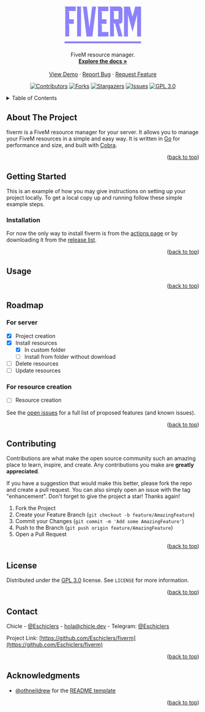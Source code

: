 <div id="top"></div>

<!-- PROJECT LOGO -->
<br />

<h2 align="center">

<svg width="200" height="113" viewBox="0 0 200 113" class="css-1j8o68f"><defs id="SvgjsDefs1406"></defs><g id="SvgjsG1407" featurekey="nameContainer" transform="matrix(1,0,0,1,0,0)" fill="#8c82fc"><rect y="0" height="1" width="1" opacity="0"></rect><rect y="108" width="200" height="5"></rect></g><g id="SvgjsG1408" featurekey="nameFeature-0" transform="matrix(2.7817027997421016,0,0,2.7817027997421016,-2.5287070619516316,-16.172923262507496)" fill="#8c82fc"><path d="M1.5775 12.780999999999999 l-0.66845 -0.82888 l10.508 0 l0 4.2246 l-7.246 0 l1.0963 0.82888 l0 6.8449 l4.3048 0 l0 4.2246 l-5.4011 0 l1.0963 0.82888 l0 11.043 l-3.6898 0 l0 -27.166 z M16.390349197860964 39.946524 l-3.6898 0 l0 -27.166 l-0.66845 -0.82888 l4.3583 0 l0 27.995 z M17.56684604278075 12.032 l4.2781 0 l2.4866 20.107 l2.4599 -20.107 l3.6898 0 l-3.4225 27.995 l-5.4813 0 l-3.3155 -27.166 l-0.026738 0 z M32.299421390374334 12.861 l-0.66845 -0.82888 l10.508 0 l0 4.2246 l-7.246 0 l1.0963 0.82888 l0 6.8182 l4.3316 0 l0 4.2513 l-5.4278 0 l1.0963 0.80214 l0 6.8449 l6.1497 0 l0 4.2246 l-9.8396 0 l0 -4.2246 l0 -7.6471 l0 -4.2513 l0 -11.043 z M47.352929946524064 23.824 l4.3048 0 l0 -7.6738 l-5.4011 0 l1.0963 0.82888 l0 6.8449 z M55.32122994652406 14.599 l0 10.802 c0 1.4973 -1.1497 2.6471 -2.6471 2.6471 l-0.50802 0 l3.1551 11.898 l-3.7968 0 l-3.1551 -11.898 l-2.1123 0 l1.0963 0.82888 l0 11.07 l-3.6898 0 l0 -23.797 l0 -3.3957 l-0.66845 -0.82888 l9.6791 0.026738 c1.4973 0 2.6471 1.1497 2.6471 2.6471 z M56.12295828877005 12.032 l6.1765 0 l2.4866 9.4385 l2.5134 -9.4385 l5.508 0 l-0.026738 27.995 l-3.6631 0 l0 -20.535 l-4.3316 16.257 l0 0.026738 l0 -0.026738 l0 0.026738 l0 -0.026738 l-4.3048 -16.257 l0 20.535 l-3.6898 0 l0 -27.193 z"></path></g></svg>

</h2>

  <p align="center">
    FiveM resource manager.
    <br />
    <a href="https://github.com/Eschiclers/fiverm"><strong>Explore the docs »</strong></a>
    <br />
    <br />
    <a href="https://github.com/Eschiclers/fiverm">View Demo</a>
    ·
    <a href="https://github.com/Eschiclers/fiverm/issues">Report Bug</a>
    ·
    <a href="https://github.com/Eschiclers/fiverm/issues">Request Feature</a>
  </p>
</div>

<!-- BADGES -->
<center>

[![Contributors][contributors-shield]][contributors-url]
[![Forks][forks-shield]][forks-url]
[![Stargazers][stars-shield]][stars-url]
[![Issues][issues-shield]][issues-url]
[![GPL 3.0][license-shield]][license-url]

</center>

<!-- TABLE OF CONTENTS -->
<details>
  <summary>Table of Contents</summary>
  <ol>
    <li>
      <a href="#about-the-project">About The Project</a>
      <ul>
        <li><a href="#built-with">Built With</a></li>
      </ul>
    </li>
    <li>
      <a href="#getting-started">Getting Started</a>
      <ul>
        <li><a href="#prerequisites">Prerequisites</a></li>
        <li><a href="#installation">Installation</a></li>
      </ul>
    </li>
    <li><a href="#usage">Usage</a></li>
    <li><a href="#roadmap">Roadmap</a></li>
    <li><a href="#contributing">Contributing</a></li>
    <li><a href="#license">License</a></li>
    <li><a href="#contact">Contact</a></li>
    <li><a href="#acknowledgments">Acknowledgments</a></li>
  </ol>
</details>

<!-- ABOUT THE PROJECT -->

## About The Project

fiverm is a FiveM resource manager for your server. It allows you to manage your FiveM resources in a simple and easy way. It is written in [Go](https://github.com/golang/go) for performance and size, and built with [Cobra](https://github.com/spf13/cobra).

<p align="right">(<a href="#top">back to top</a>)</p>


<!-- GETTING STARTED -->

## Getting Started

This is an example of how you may give instructions on setting up your project locally.
To get a local copy up and running follow these simple example steps.

### Installation

For now the only way to install fiverm is from the [actions page](https://github.com/Eschiclers/fiverm/actions) or by downloading it from the [release list](https://github.com/Eschiclers/fiverm/releases).

<p align="right">(<a href="#top">back to top</a>)</p>

<!-- USAGE EXAMPLES -->

## Usage



<p align="right">(<a href="#top">back to top</a>)</p>

<!-- ROADMAP -->

## Roadmap

### For server

- [X] Project creation
- [X] Install resources
  - [X] In custom folder
  - [ ] Install from folder without download
- [ ] Delete resources
- [ ] Update resources

### For resource creation

- [ ] Resource creation

See the [open issues](https://github.com/Eschiclers/fiverm/issues) for a full list of proposed features (and known issues).

<p align="right">(<a href="#top">back to top</a>)</p>

<!-- CONTRIBUTING -->

## Contributing

Contributions are what make the open source community such an amazing place to learn, inspire, and create. Any contributions you make are **greatly appreciated**.

If you have a suggestion that would make this better, please fork the repo and create a pull request. You can also simply open an issue with the tag "enhancement".
Don't forget to give the project a star! Thanks again!

1. Fork the Project
2. Create your Feature Branch (`git checkout -b feature/AmazingFeature`)
3. Commit your Changes (`git commit -m 'Add some AmazingFeature'`)
4. Push to the Branch (`git push origin feature/AmazingFeature`)
5. Open a Pull Request

<p align="right">(<a href="#top">back to top</a>)</p>

<!-- LICENSE -->

## License

Distributed under the [GPL 3.0](https://www.gnu.org/licenses/gpl-3.0.html) license. See `LICENSE` for more information.

<p align="right">(<a href="#top">back to top</a>)</p>

<!-- CONTACT -->

## Contact

Chicle - [@Eschiclers](https://twitter.com/Eschiclers) - [hola@chicle.dev](mailto:hola@chicle.dev) - Telegram: [@Eschiclers](https://t.me/Eschiclers)

Project Link: [https://github.com/Eschiclers/fiverm](https://github.com/Eschiclers/fiverm)

<p align="right">(<a href="#top">back to top</a>)</p>

<!-- ACKNOWLEDGMENTS -->

## Acknowledgments

- [@othneildrew](https://github.com/othneildrew/) for the [README template](https://github.com/othneildrew/Best-README-Template/blob/master/BLANK_README.md)

<p align="right">(<a href="#top">back to top</a>)</p>

<!-- MARKDOWN LINKS & IMAGES -->
<!-- https://www.markdownguide.org/basic-syntax/#reference-style-links -->

[contributors-shield]: https://img.shields.io/github/contributors/Eschiclers/fiverm.svg?style=for-the-badge
[contributors-url]: https://github.com/Eschiclers/fiverm/graphs/contributors
[forks-shield]: https://img.shields.io/github/forks/Eschiclers/fiverm.svg?style=for-the-badge
[forks-url]: https://github.com/Eschiclers/fiverm/network/members
[stars-shield]: https://img.shields.io/github/stars/Eschiclers/fiverm.svg?style=for-the-badge
[stars-url]: https://github.com/Eschiclers/fiverm/stargazers
[issues-shield]: https://img.shields.io/github/issues/Eschiclers/fiverm.svg?style=for-the-badge
[issues-url]: https://github.com/Eschiclers/fiverm/issues
[license-shield]: https://img.shields.io/github/license/Eschiclers/fiverm.svg?style=for-the-badge
[license-url]: https://github.com/Eschiclers/fiverm/blob/master/LICENSE.txt
[linkedin-shield]: https://img.shields.io/badge/-LinkedIn-black.svg?style=for-the-badge&logo=linkedin&colorB=555
[linkedin-url]: https://linkedin.com/in/linkedin_username
[product-screenshot]: images/screenshot.png
